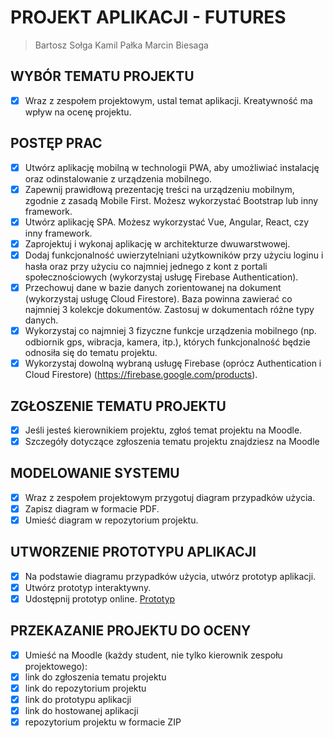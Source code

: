 # PROJEKT APLIKACJI - FUTURES

> Bartosz Sołga
> Kamil Pałka
> Marcin Biesaga

## WYBÓR TEMATU PROJEKTU

- [x] Wraz z zespołem projektowym, ustal temat aplikacji. Kreatywność ma wpływ na ocenę projektu.

## POSTĘP PRAC

- [x] Utwórz aplikację mobilną w technologii PWA, aby umożliwiać instalację oraz odinstalowanie z urządzenia mobilnego.
- [x] Zapewnij prawidłową prezentację treści na urządzeniu mobilnym, zgodnie z zasadą Mobile First. Możesz wykorzystać Bootstrap lub inny framework.
- [x] Utwórz aplikację SPA. Możesz wykorzystać Vue, Angular, React, czy inny framework.
- [x] Zaprojektuj i wykonaj aplikację w architekturze dwuwarstwowej.
- [x] Dodaj funkcjonalność uwierzytelniani użytkowników przy użyciu loginu i hasła oraz przy użyciu co najmniej jednego z kont z portali społecznościowych (wykorzystaj usługę Firebase Authentication).
- [x] Przechowuj dane w bazie danych zorientowanej na dokument (wykorzystaj usługę Cloud Firestore). Baza powinna zawierać co najmniej 3 kolekcje dokumentów. Zastosuj w dokumentach różne typy danych.
- [x] Wykorzystaj co najmniej 3 fizyczne funkcje urządzenia mobilnego (np. odbiornik gps, wibracja, kamera, itp.), których funkcjonalność będzie odnosiła się do tematu projektu.
- [x] Wykorzystaj dowolną wybraną usługę Firebase (oprócz Authentication i Cloud Firestore) (https://firebase.google.com/products).

## ZGŁOSZENIE TEMATU PROJEKTU

- [x] Jeśli jesteś kierownikiem projektu, zgłoś temat projektu na Moodle.
- [x] Szczegóły dotyczące zgłoszenia tematu projektu znajdziesz na Moodle

## MODELOWANIE SYSTEMU

- [x] Wraz z zespołem projektowym przygotuj diagram przypadków użycia.
- [x] Zapisz diagram w formacie PDF.
- [x] Umieść diagram w repozytorium projektu.

## UTWORZENIE PROTOTYPU APLIKACJI

- [x] Na podstawie diagramu przypadków użycia, utwórz prototyp aplikacji.
- [x] Utwórz prototyp interaktywny.
- [x] Udostępnij prototyp online. [Prototyp](https://www.figma.com/proto/UmbLxCvdcZGeywE9dfS0a9/Final_project?type=design&node-id=17-114&scaling=scale-down&page-id=1%3A7&starting-point-node-id=15%3A22)

## PRZEKAZANIE PROJEKTU DO OCENY

- [x] Umieść na Moodle (każdy student, nie tylko kierownik zespołu projektowego):
- [x] link do zgłoszenia tematu projektu
- [x] link do repozytorium projektu
- [x] link do prototypu aplikacji
- [x] link do hostowanej aplikacji
- [x] repozytorium projektu w formacie ZIP

